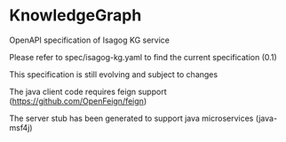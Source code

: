 # KnowledgeGraph
OpenAPI specification of Isagog KG service

Please refer to spec/isagog-kg.yaml to find the current specification (0.1)

This specification is still evolving and subject to changes

The java client code requires feign support (https://github.com/OpenFeign/feign)

The server stub has been generated to support java microservices (java-msf4j)

